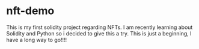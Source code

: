 ﻿# nft-demo
This is my first solidity project regarding NFTs. I am recently learning about Solidity and Python so i decided to give this a try. This is just a beginning, I have a long way to go!!!!
